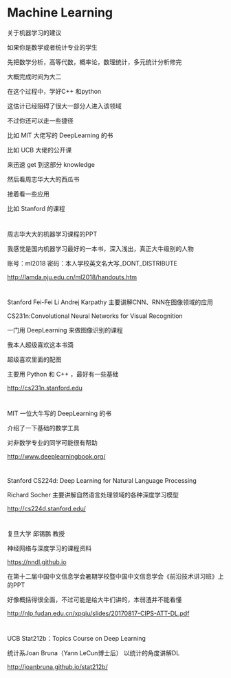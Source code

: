 # Machine Learning

关于机器学习的建议

如果你是数学或者统计专业的学生

先把数学分析，高等代数，概率论，数理统计，多元统计分析修完

大概完成时间为大二

在这个过程中，学好C++ 和python

这估计已经阻碍了很大一部分人进入该领域

不过你还可以走一些捷径

比如 MIT 大佬写的 DeepLearning 的书

比如 UCB 大佬的公开课

来迅速 get 到这部分 knowledge

然后看周志华大大的西瓜书

接着看一些应用

比如 Stanford 的课程
#
#
#
周志华大大的机器学习课程的PPT

我感觉是国内机器学习最好的一本书，深入浅出，真正大牛级别的人物

账号：ml2018 密码：本人学校英文名大写_DONT_DISTRIBUTE

http://lamda.nju.edu.cn/ml2018/handouts.htm
#
#
#
Stanford Fei-Fei Li Andrej Karpathy 主要讲解CNN、RNN在图像领域的应用

CS231n:Convolutional Neural Networks for Visual Recognition

一门用 DeepLearning 来做图像识别的课程

我本人超级喜欢这本书滴

超级喜欢里面的配图

主要用 Python 和 C++ ，最好有一些基础

http://cs231n.stanford.edu
#
#
#
MIT 一位大牛写的 DeepLearning 的书

介绍了一下基础的数学工具

对非数学专业的同学可能很有帮助

http://www.deeplearningbook.org/
#
#
#
Stanford CS224d: Deep Learning for Natural Language Processing

Richard Socher 主要讲解自然语言处理领域的各种深度学习模型

http://cs224d.stanford.edu/
#
#
#
复旦大学 邱锡鹏 教授

神经网络与深度学习的课程资料

https://nndl.github.io

在第十二届中国中文信息学会暑期学校暨中国中文信息学会《前沿技术讲习班》上的PPT

好像概括得很全面，不过可能是给大牛们讲的，本弱渣并不能看懂

http://nlp.fudan.edu.cn/xpqiu/slides/20170817-CIPS-ATT-DL.pdf
#
#
#
UCB Stat212b：Topics Course on Deep Learning

统计系Joan Bruna（Yann LeCun博士后） 以统计的角度讲解DL

http://joanbruna.github.io/stat212b/
